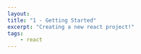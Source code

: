 ```yaml
---
layout: 
title: "1 - Getting Started"
excerpt: "Creating a new react project!"
tags:
    - react 
---
```

